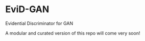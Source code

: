 # EviD-GAN

Evidential Discriminator for GAN

A modular and curated version of this repo will come very soon!
